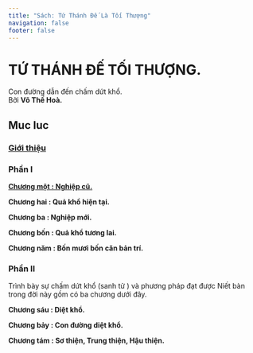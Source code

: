 ```yaml
---
title: "Sách: Tứ Thánh Đế Là Tối Thượng"
navigation: false
footer: false
---
```


# TỨ THÁNH ĐẾ TỐI THƯỢNG.

Con đường dẫn đến chấm dứt khổ.  
Bởi **Võ Thế Hoà.**

## Muc luc

### [Giới thiệu](/sach4td-gioithieu)

### Phần I

[**Chương một : Nghiệp cũ.**](/sach4td-c1)  

**Chương hai : Quả khổ hiện tại.**  

**Chương ba : Nghiệp mới.**  

**Chương bốn : Quả khổ tương lai.**  

**Chương năm : Bốn mươi bốn căn bản trí.**  

### Phần II

Trình bày sự chấm dứt khổ (sanh tử ) và phương pháp đạt được Niết bàn trong đời này gồm có ba chương dưới đây.

**Chương sáu : Diệt khổ.**   

**Chương bảy : Con đường diệt khổ.**  

**Chương tám : Sơ thiện, Trung thiện, Hậu thiện.**  
